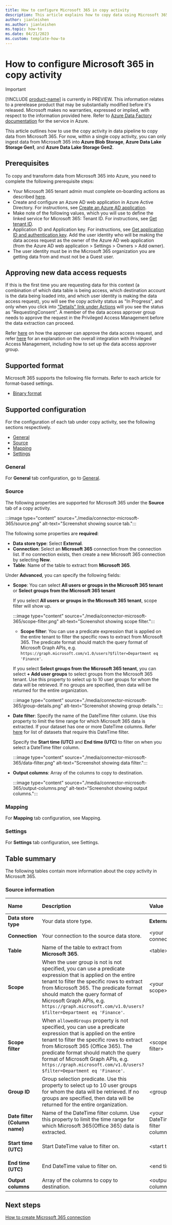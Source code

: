 ```yaml
---
title: How to configure Microsoft 365 in copy activity
description: This article explains how to copy data using Microsoft 365.
author: jianleishen
ms.author: jianleishen
ms.topic: how-to
ms.date: 04/21/2023
ms.custom: template-how-to 
---
```


# How to configure Microsoft 365 in copy activity

> [!IMPORTANT]
> [!INCLUDE [product-name](../includes/product-name.md)] is currently in PREVIEW.
> This information relates to a prerelease product that may be substantially modified before it's released. Microsoft makes no warranties, expressed or implied, with respect to the information provided here. Refer to [Azure Data Factory documentation](/azure/data-factory/) for the service in Azure.

This article outlines how to use the copy activity in data pipeline to copy data from Microsoft 365. For now, within a single copy activity, you can only ingest data from Microsoft 365 into **Azure Blob Storage**, **Azure Data Lake Storage Gen1**, and **Azure Data Lake Storage Gen2**.

## Prerequisites

To copy and transform data from Microsoft 365 into Azure, you need to complete the following prerequisite steps:

- Your Microsoft 365 tenant admin must complete on-boarding actions as described [here](/events/build-may-2021/microsoft-365-teams/breakouts/od483/).
- Create and configure an Azure AD web application in Azure Active Directory. For instructions, see [Create an Azure AD application](/azure/active-directory/develop/howto-create-service-principal-portal#register-an-application-with-azure-ad-and-create-a-service-principal).
- Make note of the following values, which you will use to define the linked service for Microsoft 365:
Tenant ID. For instructions, see [Get tenant ID](/azure/active-directory/develop/howto-create-service-principal-portal#sign-in-to-the-application).
- Application ID and Application key. For instructions, see [Get application ID and authentication key](/azure/active-directory/develop/howto-create-service-principal-portal#sign-in-to-the-application).
Add the user identity who will be making the data access request as the owner of the Azure AD web application (from the Azure AD web application > Settings > Owners > Add owner).
- The user identity must be in the Microsoft 365 organization you are getting data from and must not be a Guest user.

## Approving new data access requests

If this is the first time you are requesting data for this context (a combination of which data table is being access, which destination account is the data being loaded into, and which user identity is making the data access request), you will see the copy activity status as "In Progress", and only when you click into ["Details" link under Actions](/azure/data-factory/copy-activity-overview#monitoring) will you see the status as "RequestingConsent". A member of the data access approver group needs to approve the request in the Privileged Access Management before the data extraction can proceed.

Refer [here](/graph/data-connect-faq#how-can-i-approve-pam-requests-via-microsoft-365-admin-portal) on how the approver can approve the data access request, and refer [here](/graph/data-connect-pam) for an explanation on the overall integration with Privileged Access Management, including how to set up the data access approver group.

## Supported format

Microsoft 365 supports the following file formats. Refer to each article for format-based settings.

- [Binary format](format-binary.md)

## Supported configuration

For the configuration of each tab under copy activity, see the following sections respectively.

- [General](#general)  
- [Source](#source)
- [Mapping](#mapping)
- [Settings](#settings)

### General

For **General** tab configuration, go to [General](activity-overview.md#general-settings).

### Source

The following properties are supported for Microsoft 365 under the **Source** tab of a copy activity.

:::image type="content" source="./media/connector-microsoft-365/source.png" alt-text="Screenshot showing source tab.":::

The following some properties are **required**:

- **Data store type**: Select **External**.
- **Connection**:  Select an **Microsoft 365** connection from the connection list. If no connection exists, then create a new Microsoft 365 connection by selecting **New**.
- **Table**: Name of the table to extract from **Microsoft 365**.

Under **Advanced**, you can specify the following fields:

- **Scope**: You can select **All users or groups in the Microsoft 365 tenant** or **Select groups from the Microsoft 365 tenant**

    If you select **All users or groups in the Microsoft 365 tenant**, scope filter will show up.

    :::image type="content" source="./media/connector-microsoft-365/scope-filter.png" alt-text="Screenshot showing scope filter.":::

    - **Scope filter**: You can use a predicate expression that is applied on the entire tenant to filter the specific rows to extract from Microsoft 365. The predicate format should match the query format of Microsoft Graph APIs, e.g. `https://graph.microsoft.com/v1.0/users?$filter=Department eq 'Finance'`.

    If you select **Select groups from the Microsoft 365 tenant**, you can select **+ Add user groups** to select groups from the Microsoft 365 tenant. Use this property to select up to 10 user groups for whom the data will be retrieved. If no groups are specified, then data will be returned for the entire organization.

    :::image type="content" source="./media/connector-microsoft-365/group-details.png" alt-text="Screenshot showing group details.":::

- **Date filter**: Specify the name of the DateTime filter column. Use this property to limit the time range for which Microsoft 365 data is extracted. If your dataset has one or more DateTime columns. Refer [here](/graph/data-connect-filtering#filtering) for list of datasets that require this DateTime filter.

    Specify the **Start time (UTC)** and **End time (UTC)** to filter on when you select a DateTime filter column.

    :::image type="content" source="./media/connector-microsoft-365/data-filter.png" alt-text="Screenshot showing data filter.":::

- **Output columns**: Array of the columns to copy to destination.

    :::image type="content" source="./media/connector-microsoft-365/output-columns.png" alt-text="Screenshot showing output columns.":::

### Mapping

For **Mapping** tab configuration, see Mapping.

### Settings

For **Settings** tab configuration, see Settings.

## Table summary

The following tables contain more information about the copy activity in Microsoft 365.

### Source information

|Name |Description |Value|Required |JSON script property |
|:---|:---|:---|:---|:---|
|**Data store type**|Your data store type.| **External**|Yes|/|
|**Connection** |Your connection to the source data store.|\<your connection> |Yes|connection|
|**Table**|Name of the table to extract from **Microsoft 365**.|\<table>|Yes|table|
|**Scope**|When the user group is not is not specified, you can use a predicate expression that is applied on the entire tenant to filter the specific rows to extract from Microsoft 365. The predicate format should match the query format of Microsoft Graph APIs, e.g. `https://graph.microsoft.com/v1.0/users?$filter=Department eq 'Finance'`.|\<your scope>|Yes|scope|
|**Scope filter**|When `allowedGroups` property is not specified, you can use a predicate expression that is applied on the entire tenant to filter the specific rows to extract from Microsoft 365 (Office 365). The predicate format should match the query format of Microsoft Graph APIs, e.g. `https://graph.microsoft.com/v1.0/users?$filter=Department eq 'Finance'`.|\<scope filter>|No|userScopeFilterUri|
|**Group ID**|Group selection predicate. Use this property to select up to 10 user groups for whom the data will be retrieved. If no groups are specified, then data will be returned for the entire organization.|\<group id>|No|allowedGroups|
|**Date filter<br>(Column name)**|Name of the DateTime filter column. Use this property to limit the time range for which Microsoft 365(Office 365) data is extracted.|\<your DateTime filter column>|Yes if data has one or more DateTime columns.|dateFilterColumn|
|**Start time (UTC)**|Start DateTime value to filter on.|\<start time>|Yes if `dateFilterColumn` is specified|startTime|
|**End time (UTC)**|End DateTime value to filter on.|\<end time>|Yes if `dateFilterColumn` is specified|endTime|
|**Output columns**|Array of the columns to copy to destination.|\<output columns>|No|outputColumns|

## Next steps

[How to create Microsoft 365 connection](connector-microsoft-365.md)